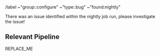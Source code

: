 <!-- 🚧 This issue template is meant to be used by the CI/CD pipeline to create a new issue. 
    It's NOT meant to be used when creating new issues, which is why it's not in `issue_templates` -->

/label ~"group::configure" ~"type::bug" ~"found:nightly"

There was an issue identified within the nightly job run, please investigate the issue!

 ## Relevant Pipeline

REPLACE_ME
